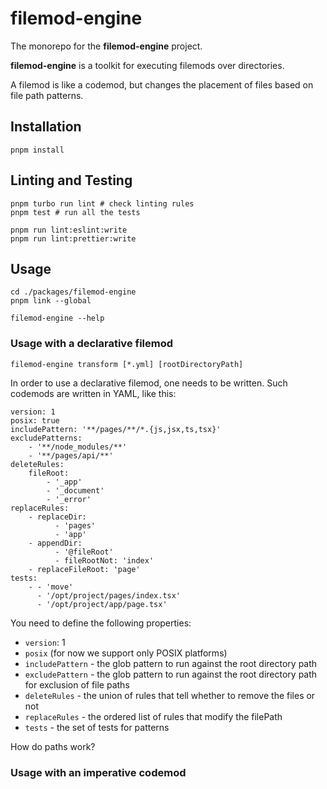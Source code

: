 # filemod-engine

The monorepo for the **filemod-engine** project.

**filemod-engine** is a toolkit for executing filemods over directories.

A filemod is like a codemod, but changes the placement of files based on file path patterns.

## Installation

    pnpm install

## Linting and Testing

    pnpm turbo run lint # check linting rules
    pnpm test # run all the tests

    pnpm run lint:eslint:write
    pnpm run lint:prettier:write

## Usage

    cd ./packages/filemod-engine
    pnpm link --global

    filemod-engine --help

### Usage with a declarative filemod

    filemod-engine transform [*.yml] [rootDirectoryPath]

In order to use a declarative filemod, one needs to be written. Such codemods are written in YAML, like this:

```
version: 1
posix: true
includePattern: '**/pages/**/*.{js,jsx,ts,tsx}'
excludePatterns:
    - '**/node_modules/**'
    - '**/pages/api/**'
deleteRules:
    fileRoot:
        - '_app'
        - '_document'
        - '_error'
replaceRules:
    - replaceDir:
          - 'pages'
          - 'app'
    - appendDir:
          - '@fileRoot'
          - fileRootNot: 'index'
    - replaceFileRoot: 'page'
tests:
    - - 'move'
      - '/opt/project/pages/index.tsx'
      - '/opt/project/app/page.tsx'
```

You need to define the following properties:
* `version`: 1
* `posix` (for now we support only POSIX platforms)
* `includePattern` - the glob pattern to run against the root directory path
* `excludePattern` - the glob pattern to run against the root directory path for exclusion of file paths
* `deleteRules` - the union of rules that tell whether to remove the files or not
* `replaceRules` - the ordered list of rules that modify the filePath
* `tests` - the set of tests for patterns

How do paths work?


### Usage with an imperative codemod

